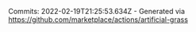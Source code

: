 Commits: 2022-02-19T21:25:53.634Z - Generated via https://github.com/marketplace/actions/artificial-grass
<br>
